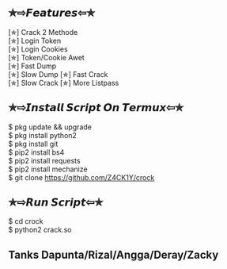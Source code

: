 ## ✯⇨𝙁𝙚𝙖𝙩𝙪𝙧𝙚𝙨⇦✯
[✯] Crack 2 Methode  
[✯] Login Token  
[✯] Login Cookies  
[✯] Token/Cookie Awet  
[✯] Fast Dump  
[✯] Slow Dump
[✯] Fast Crack  
[✯] Slow Crack
[✯] More Listpass  
## ✯⇨𝙄𝙣𝙨𝙩𝙖𝙡𝙡 𝙎𝙘𝙧𝙞𝙥𝙩 𝙊𝙣 𝙏𝙚𝙧𝙢𝙪𝙭⇦✯
$ pkg update && upgrade  
$ pkg install python2  
$ pkg install git  
$ pip2 install bs4  
$ pip2 install requests  
$ pip2 install mechanize  
$ git clone https://github.com/Z4CK1Y/crock
## ✯⇨𝙍𝙪𝙣 𝙎𝙘𝙧𝙞𝙥𝙩⇦✯
$ cd crock  
$ python2 crack.so

## Tanks Dapunta/Rizal/Angga/Deray/Zacky ##
